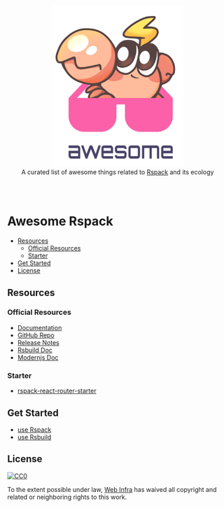 <p align="center">
    <img width="300" src="./logo.png" alt="logo of rspack-awesome repository"><br>
    A curated list of awesome things related to <a href='https://github.com/web-infra-dev/rspack'>Rspack</a> and its ecology
</p>

<br><br>

<h1>Awesome Rspack</h1>

- [Resources](#resources)
  - [Official Resources](#official-resources)
  - [Starter](#starter)
- [Get Started](#get-started)
- [License](#license)

## Resources

### Official Resources

- [Documentation](https://rspack.dev/)
- [GitHub Repo](https://github.com/web-infra-dev/rspack)
- [Release Notes](https://github.com/web-infra-dev/rspack/releases)
- [Rsbuild Doc](https://rsbuild.dev/)
- [Modernjs Doc](https://modernjs.dev/)

### Starter

- [rspack-react-router-starter](https://github.com/ulivz/rspack-react-router-starter)

## Get Started

- [use Rspack](https://www.rspack.dev/guide/quick-start.html)
- [use Rsbuild](https://rsbuild.dev/guide/start/quick-start.html)


## License

[![CC0](http://mirrors.creativecommons.org/presskit/buttons/88x31/svg/cc-zero.svg)](https://creativecommons.org/publicdomain/zero/1.0/)

To the extent possible under law, [Web Infra](https://github.com/web-infra-dev) has waived all copyright and related or neighboring rights to this work.
